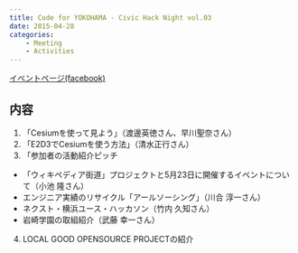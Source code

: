 ```yaml
---
title: Code for YOKOHAMA - Civic Hack Night vol.03
date: 2015-04-28
categories:
    - Meeting
    - Activities
---
```


[イベントページ(facebook)](https://www.facebook.com/events/1386915761635925/)
## 内容
1. 「Cesiumを使って見よう」（渡邊英徳さん、早川聖奈さん）
2. 「E2D3でCesiumを使う方法」（清水正行さん）
3. 「参加者の活動紹介ピッチ
  * 「ウィキペディア街道」プロジェクトと5月23日に開催するイベントについて（小池 隆さん）
  * エンジニア実績のリサイクル「アールソーシング」（川合 淳一さん）
  * ネクスト・横浜ユース・ハッカソン（竹内 久知さん）
  * 岩崎学園の取組紹介（武藤 幸一さん）
4. LOCAL GOOD OPENSOURCE PROJECTの紹介




